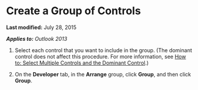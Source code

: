
# Create a Group of Controls

 **Last modified:** July 28, 2015

 _**Applies to:** Outlook 2013_

1. Select each control that you want to include in the group. (The dominant control does not affect this procedure. For more information, see  [How to: Select Multiple Controls and the Dominant Control](b206fb74-2273-73c1-1558-1be91346054f.md).)
    
2. On the  **Developer** tab, in the **Arrange** group, click **Group**, and then click  **Group**.


    
